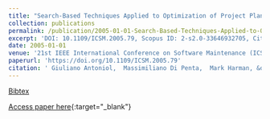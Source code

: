 ```yaml
---
title: "Search-Based Techniques Applied to Optimization of Project Planning for a Massive Maintenance Project"
collection: publications
permalink: /publication/2005-01-01-Search-Based-Techniques-Applied-to-Optimization-of-Project-Planning-for-a-Massive-Maintenance-Project
excerpt: 'DOI: 10.1109/ICSM.2005.79, Scopus ID: 2-s2.0-33646932705, Cited by: 63'
date: 2005-01-01
venue: '21st IEEE International Conference on Software Maintenance (ICSM 2005), 25-30 September 2005, Budapest, Hungary'
paperurl: 'https://doi.org/10.1109/ICSM.2005.79'
citation: ' Giuliano Antoniol,  Massimiliano Di Penta,  Mark Harman, &quot;Search-Based Techniques Applied to Optimization of Project Planning for a Massive Maintenance Project.&quot; 21st IEEE International Conference on Software Maintenance (ICSM 2005), 25-30 September 2005, Budapest, Hungary, 2005.'
---
```

[Bibtex](https://dblp.org/rec/bib/conf/icsm/AntoniolPH05)

[Access paper here](https://doi.org/10.1109/ICSM.2005.79){:target="_blank"}
